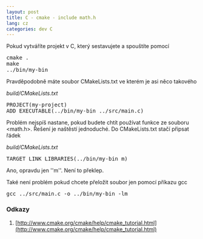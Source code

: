 ```yaml
---
layout: post
title: C - cmake - include math.h
lang: cz
categories: dev C
---
```



Pokud vytváříte projekt v C, který sestavujete a spouštíte pomocí
<pre class="prettyprint">
cmake .
make
../bin/my-bin
</pre>

Pravděpodobně máte soubor CMakeLists.txt ve kterém je asi něco takového

*build/CMakeLists.txt*
<pre class="prettyprint">
PROJECT(my-project)
ADD_EXECUTABLE(../bin/my-bin ../src/main.c)
</pre>

Problém nejspíš nastane, pokud budete chtít používat funkce ze souboru <math.h>. Řešení je naštěstí jednoduché. Do CMakeLists.txt stačí připsat řádek

*build/CMakeLists.txt*
<pre class="prettyprint">
TARGET_LINK_LIBRARIES(../bin/my-bin m)
</pre>

Ano, opravdu jen ''m''. Není to překlep.

Také není problém pokud chcete přeložit soubor jen pomocí příkazu gcc
<pre class="prettyprint">
gcc ../src/main.c -o ../bin/my-bin -lm
</pre>


### Odkazy
1. [http://www.cmake.org/cmake/help/cmake_tutorial.html](http://www.cmake.org/cmake/help/cmake_tutorial.html)
